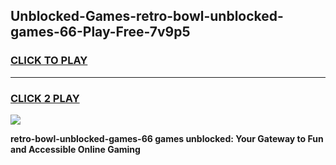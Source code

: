 
## Unblocked-Games-retro-bowl-unblocked-games-66-Play-Free-7v9p5
<h3>
<a href="https://premium76.site?title=retro-bowl-unblocked-games-66&ref=17A">CLICK TO PLAY</a></h3>
<hr>

<h3>
<a href="https://premium76.site?title=retro-bowl-unblocked-games-66&ref=17A">CLICK 2 PLAY</a>
  
</h3>

<a href="https://premium76.site?title=retro-bowl-unblocked-games-66&ref=17A"><img src="https://clearcache.store/games.png"></a>


**retro-bowl-unblocked-games-66 games unblocked: Your Gateway to Fun and Accessible Online Gaming**
